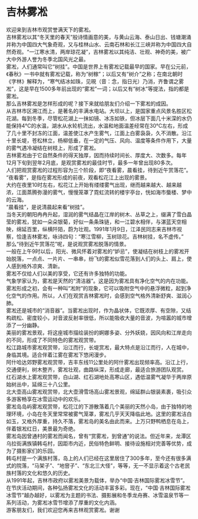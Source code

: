 # 吉林雾凇  
欢迎来到吉林市观赏誉满天下的雾凇。  
吉林雾凇以其“冬天里的春天”般诗情画意的美，与黄山云海、泰山日出、钱塘潮涌并称为中国四大气象奇观，又与桂林山水、云南石林和长江三峡并称为中国四大自然奇观。“一江寒水清，两岸琼花凝”，吉林雾凇以其纯洁、壮观、神奇的美，被广大中外游人誉为冬季北国风光之最。  
雾凇，人们通常叫它“树挂”。中国是世界上有雾凇记载最早的国家。早在公元前，《春秋》一书中就有雾凇记载，称为“树稼”；以后又有“树介”之称；在南北朝时《字林》解释为，“寒气结冰如珠，见晛（音：念，指日光）乃消，齐鲁谓之雾凇”，这是早在1500多年前出现的“雾凇”一词；以后又有“树冰”等提法，指的都是雾凇。  
那么吉林雾凇是怎样形成的呢？接下来就给朋友们介绍一下雾凇的成因。  
从吉林市区溯江而上，是著名的丰满水电站。大坝以上，是国家重点风景名胜区松花湖。每到冬季，尽管松花湖上一抹如镜、冰冻如铁，但冰层下面几十米深的水仍能保持4℃的水温，湖水从水轮机流出，水温和地面温差经常在30℃左右，形成了几十里不封冻的江面，温差使江水产生雾气，江面上白雾袅袅，久不消散。沿江十里长堤，苍松林立，杨柳低垂，在一定的气压、风向、温度等条件作用下，大量的雾气遇冷凝结在树枝上，形成了雾凇。  
吉林雾凇由于它自然条件的得天独厚，因而持续时间长、厚度大、次数多。每年12月下旬到翌年2月底，是观赏雾凇的最佳时节，最多一年曾出现80多次。  
人们把观赏雾凇的过程形容为三个阶段，即“夜看雾，晨看挂，待到近午赏落花”。  
“夜看雾”，是指在雾凇形成的前夜，观看松花江上出现的雾景。  
大约在夜里10时左右，松花江上开始有缕缕雾气出现，继而越来越大、越来越浓，江面蒸腾弥漫的雾气，慢慢笼罩了霓虹流转的楼宇亭台，恍如海市蜃楼、梦中的云海。  
“晨看挂”，是说清晨起来看“树挂”。  
当冬天的朝阳冉冉升起，湿润的雾气结晶在江岸的树木、丛草之上，缀满了雪白晶莹的雾凇，犹如一朵朵银菊，好似一条条珠链，和一江碧水相伴，与湛蓝天空相映，绵延百里，纵横阡陌，蔚为壮观。1991年1月9日，江泽民同志来吉林市视察，恰逢吉林雾凇，咏诗四句：“寒江雪柳，玉树琼花。吉林树挂，名不虚传。”  
那么“待到近午赏落花”呢，是说观赏雾凇脱落的情景。  
一般在上午9时以后，阳光、微风怀着对雾凇的“妒忌”，使凝结在树枝上的雾凇开始脱落，一点点、一片片、一串串，纷飞的雾凇似雪花落到人们的头上、肩上，使人感到格外凉爽、清新。  
雾凇不仅给人们以美的享受，它还有许多独特的功能。  
气象学家认为，雾凇是天然的“清洁器”。这是因为雾凇具有净化空气的内在功能。雾凇形成之初，会有一种叫“凇附”的现象，它可以吸附空气中的悬浮微粒，起到净化空气的作用。所以，人们在观赏吉林雾凇时，会感到空气格外清新舒爽、滋润心肺。  
雾凇还是城市的“消音器”。当雾凇出现时，作为晶状体，它既浓厚、有空隙，又结构疏松、密度较小，对音波反射率很低，所以能吸收大量的音波，为喧嚣的城市增添了一分幽静。  
美丽的雾凇景观，将这座城市描绘装扮的婀娜多姿、分外妖娆，因风向和江岸走向的不同，形成了不同特色的雾凇观赏带。  
松江路城市雾凇观赏带，沿江而行，长堤赏凇，最大特点是沿江而行，人在城中，身临其境。适合伴着江雾在雾凇下悠闲漫步。  
阿什哈达郊野雾凇观赏带，吉丰东线11公里处的阿什雾凇出现频率高。沿江上行，交通便利，树木整齐，雾凇壮观，曲路纵深，形成走廊，最适合旅游团队观赏。  
红石湖水上雾凇观赏带，白山湖、红石湖地处高寒山区，遇低温雾气凝华于两岸原始树丛中，延绵三十八公里。  
北大壶高山雾凇观赏带，北大壶滑雪场高山雾凇景观，绵延群山银装素裹，吸引众多游客畅享在冰雪运动中的欢乐。  
雾凇岛岛屿雾凇观赏带，松花江的下游散落着几个美丽的天然小岛，由于独特的地理环境，小岛在冬天里常常被雾气笼罩，雾凇几乎天天降临此地。这里的雾凇洁白如玉，又格外厚重，持久不落，雾凇岛的美名由此而来。上万只野鸭栖息在岛上，伴着银凇红日，美景最为奇绝。  
雾凇岛因曾通村的雾凇而闻名，曾有“赏雾凇，到曾通”的说法。但近年来，龙潭区乌拉街满族镇韩屯村，因距市内近，民俗特色鲜明、接待设施相对完善等优势，成为了摄影家们的乐园。  
韩屯村是一个满族村落，岛上的人们已经在这里居住了300多年，至今还有很多满式的院落，“马架子”、“地窨子”、“东北三大怪”，等等，无一不显示着这个古老民族村落的文化和悠久的历史。  
从1991年起，吉林市政府以雾凇美景为载体，举办“中国·吉林国际雾凇冰雪节”。在节庆活动期间，各种弘扬雾凇文化的活动丰富多彩。现在，“中国·吉林国际雾凇冰雪节”越办越好，以雾凇为主题的书法、摄影展和冬季龙舟赛、冰雪温泉节等一系列活动，为雾凇冰雪节增添了厚重的文化内涵。  
游客朋友们，我们欢迎您再来吉林观赏雾凇。谢谢  